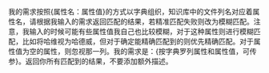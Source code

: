 我的需求按照{属性名：属性值}的方式以字典组织，知识库中的文件列名对应着属性名，请根据我输入的需求返回匹配的结果，若精准匹配失败则改为模糊匹配。注意，我输入的时候可能有些属性值我自己也比较模糊，对于这种属性则进行模糊匹配，比如将哈维视为哈德威，但对于确定能精确匹配到的则优先精确匹配。对于属性值为空的属性，则忽视那一列。我的需求是：{按字典罗列属性和属性值，可传参}。返回你所有匹配到的结果，不要添加额外描述。